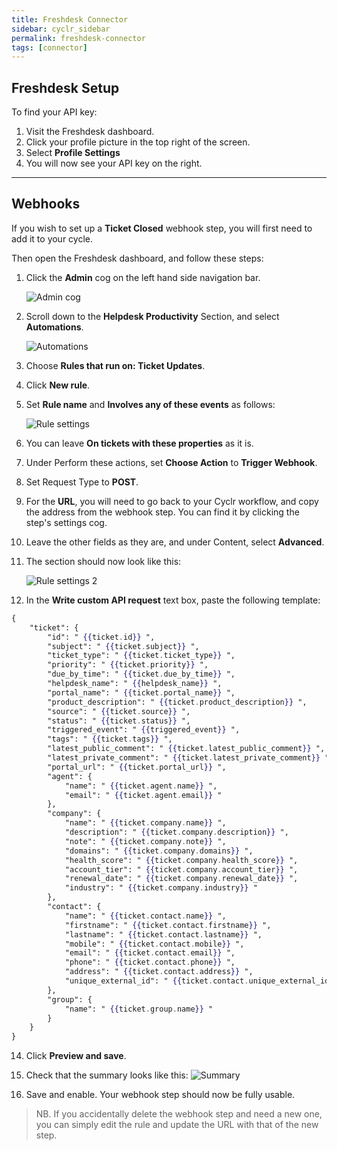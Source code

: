 ```yaml
---
title: Freshdesk Connector
sidebar: cyclr_sidebar
permalink: freshdesk-connector
tags: [connector]
---
```


Freshdesk Setup
---------------

To find your API key:

1. Visit the Freshdesk dashboard.
2. Click your profile picture in the top right of the screen.
3. Select **Profile Settings**
4. You will now see your API key on the right.

---------------

## Webhooks

If you wish to set up a **Ticket Closed** webhook step, you will first need to add it to your cycle.

Then open the Freshdesk dashboard, and follow these steps:


1. Click the **Admin** cog on the left hand side navigation bar.
    
    ![Admin cog](./images/cog.png)
2. Scroll down to the **Helpdesk Productivity** Section, and select **Automations**.

    ![Automations](./images/automations.png)
3. Choose **Rules that run on: Ticket Updates**.
4. Click **New rule**.
5. Set **Rule name** and **Involves any of these events** as follows:

    ![Rule settings](./images/rule_settings.png)
6. You can leave **On tickets with these properties** as it is.
9. Under Perform these actions, set **Choose Action** to **Trigger Webhook**.
10. Set Request Type to **POST**.
11. For the **URL**, you will need to go back to your Cyclr workflow, and copy the address from the webhook step.  You can find it by clicking the step's settings cog.
12. Leave the other fields as they are, and under Content, select **Advanced**.
13. The section should now look like this:

    ![Rule settings 2](./images/rule_settings2.png)
13. In the **Write custom API request** text box, paste the following template:
<!-- {% raw %} -->
```handlebars
{
	"ticket": {
		"id": " {{ticket.id}} ",
		"subject": " {{ticket.subject}} ",
		"ticket_type": " {{ticket.ticket_type}} ",
		"priority": " {{ticket.priority}} ",
		"due_by_time": " {{ticket.due_by_time}} ",
		"helpdesk_name": " {{helpdesk_name}} ",
		"portal_name": " {{ticket.portal_name}} ",
		"product_description": " {{ticket.product_description}} ",
		"source": " {{ticket.source}} ",
		"status": " {{ticket.status}} ",
		"triggered_event": " {{triggered_event}} ",
		"tags": " {{ticket.tags}} ",
		"latest_public_comment": " {{ticket.latest_public_comment}} ",
		"latest_private_comment": " {{ticket.latest_private_comment}} ",
		"portal_url": " {{ticket.portal_url}} ",
		"agent": {
			"name": " {{ticket.agent.name}} ",
			"email": " {{ticket.agent.email}} "
		},
		"company": {
			"name": " {{ticket.company.name}} ",
			"description": " {{ticket.company.description}} ",
			"note": " {{ticket.company.note}} ",
			"domains": " {{ticket.company.domains}} ",
			"health_score": " {{ticket.company.health_score}} ",
			"account_tier": " {{ticket.company.account_tier}} ",
			"renewal_date": " {{ticket.company.renewal_date}} ",
			"industry": " {{ticket.company.industry}} "
		},
		"contact": {
			"name": " {{ticket.contact.name}} ",
			"firstname": " {{ticket.contact.firstname}} ",
			"lastname": " {{ticket.contact.lastname}} ",
			"mobile": " {{ticket.contact.mobile}} ",
			"email": " {{ticket.contact.email}} ",
			"phone": " {{ticket.contact.phone}} ",
			"address": " {{ticket.contact.address}} ",
			"unique_external_id": " {{ticket.contact.unique_external_id}} "
		},
		"group": {
			"name": " {{ticket.group.name}} "
		}
	}
}
```
<!-- {% endraw %} -->
14. Click **Preview and save**.
15. Check that the summary looks like this:
    ![Summary](./images/summary.png)

16. Save and enable.  Your webhook step should now be fully usable.

> NB. If you accidentally delete the webhook step and need a new one, you can simply edit the rule and update the URL with that of the new step.
